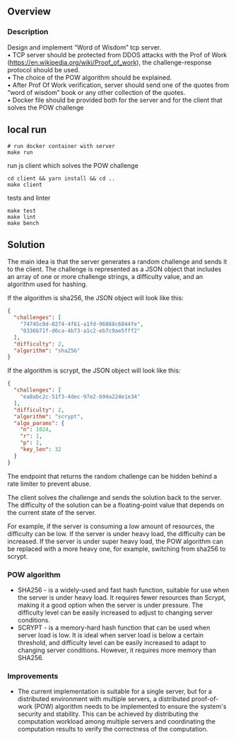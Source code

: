 ## Overview
### Description
Design and implement “Word of Wisdom” tcp server.  
• TCP server should be protected from DDOS attacks with the Prof of Work (https://en.wikipedia.org/wiki/Proof_of_work), the challenge-response protocol should be used.  
• The choice of the POW algorithm should be explained.  
• After Prof Of Work verification, server should send one of the quotes from “word of wisdom” book or any other collection of the quotes.  
• Docker file should be provided both for the server and for the client that solves the POW challenge

## local run 
```shell
# run docker container with server
make run
```

run js client which solves the POW challenge
```shell
cd client && yarn install && cd ..
make client
```

tests and linter 
```shell
make test
make lint
make bench
```

## Solution
The main idea is that the server generates a random challenge and sends it to the client. The challenge is represented as a JSON object that includes an array of one or more challenge strings, a difficulty value, and an algorithm used for hashing.

If the algorithm is sha256, the JSON object will look like this:
```json
{
  "challenges": [
    "74745c0d-0274-4f61-a1fd-96088c6044fe",
    "0336b71f-d6ca-4b73-a1c2-eb7c9ae5fff2"
  ],
  "difficulty": 2,
  "algorithm": "sha256"
}
```

If the algorithm is scrypt, the JSON object will look like this:

```json
{
  "challenges": [
    "ea8abc2c-51f3-4dec-97e2-b94a224e1e34"
  ],
  "difficulty": 2,
  "algorithm": "scrypt",
  "algo_params": {
    "n": 1024,
    "r": 1,
    "p": 1,
    "key_len": 32
  }
}
```
The endpoint that returns the random challenge can be hidden behind a rate limiter to prevent abuse.

The client solves the challenge and sends the solution back to the server. The difficulty of the solution can be a floating-point value that depends on the current state of the server. 

For example, if the server is consuming a low amount of resources, the difficulty can be low. If the server is under heavy load, the difficulty can be increased. If the server is under super heavy load, the POW algorithm can be replaced with a more heavy one, for example, switching from sha256 to scrypt.

### POW algorithm
* SHA256 - is a widely-used and fast hash function, suitable for use when the server is under heavy load. It requires fewer resources than Scrypt, making it a good option when the server is under pressure. The difficulty level can be easily increased to adjust to changing server conditions.
* SCRYPT - is a memory-hard hash function that can be used when server load is low. It is ideal when server load is below a certain threshold, and difficulty level can be easily increased to adapt to changing server conditions. However, it requires more memory than SHA256.
### Improvements
* The current implementation is suitable for a single server, but for a distributed environment with multiple servers, a distributed proof-of-work (POW) algorithm needs to be implemented to ensure the system's security and stability. This can be achieved by distributing the computation workload among multiple servers and coordinating the computation results to verify the correctness of the computation. 

